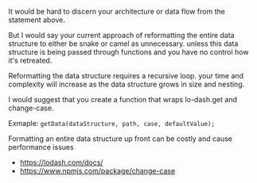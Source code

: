 It would be hard to discern your architecture or data flow from the statement above. 

But I would say your current approach of reformatting the entire data structure to either be snake or camel as unnecessary. unless this data structure is being passed through functions and you have no control how it's retreated.

Reformatting the data structure requires a recursive loop. your time and complexity will increase as the data structure grows in size and nesting.

I would suggest that you create a function that wraps lo-dash.get and change-case. 

Exmaple: 
`getData(dataStructure, path, case, defaultValue);`

Formatting an entire data structure up front can be costly and cause performance issues

- https://lodash.com/docs/
- https://www.npmjs.com/package/change-case
